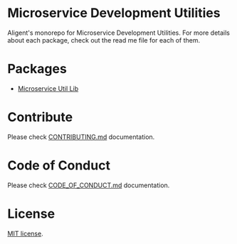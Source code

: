 # Microservice Development Utilities

Aligent's monorepo for Microservice Development Utilities. For more details about each package, check out the read me file for each of them.

# Packages

- [Microservice Util Lib](/packages/microservice-util-lib/README.md)

# Contribute

Please check [CONTRIBUTING.md](./CONTRIBUTING.md) documentation.

# Code of Conduct

Please check [CODE_OF_CONDUCT.md](./CODE_OF_CONDUCT.md) documentation.

# License

[MIT license](LICENSE).
